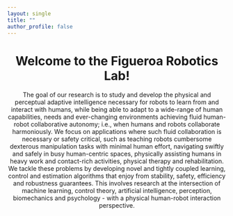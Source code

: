 ```yaml
---
layout: single
title: ""
author_profile: false
---
```


<h1 style="text-align: center;">Welcome to the <strong>Figueroa Robotics Lab</strong>!</h1>
<p style="text-align: center;"> The goal of our research is to study and develop the physical and perceptual adaptive intelligence necessary for robots to learn from and interact with humans, while being able to adapt to a wide-range of human capabilities, needs and ever-changing environments achieving fluid human-robot collaborative autonomy; i.e., when humans and robots collaborate harmoniously. We focus on applications where such fluid collaboration is necessary or safety critical, such as teaching robots cumbersome dexterous manipulation tasks with minimal human effort, navigating swiftly and safely in busy human-centric spaces, physically assisting humans in heavy work and contact-rich activities, physical therapy and rehabilitation. We tackle these problems by developing novel and tightly coupled learning, control and estimation algorithms that enjoy from stability, safety, efficiency and robustness guarantees. This involves research at the intersection of machine learning, control theory, artificial intelligence, perception, biomechanics and psychology - with a physical human-robot interaction perspective.</p>
